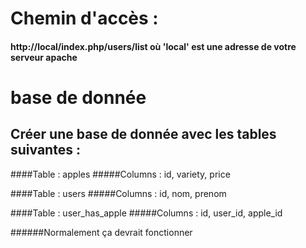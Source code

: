 # Chemin d'accès :
#### http://local/index.php/users/list où 'local' est une adresse de votre serveur apache

# base de donnée
## Créer une base de donnée avec les tables suivantes : 

####Table : apples
#####Columns : id, variety, price

####Table : users
#####Columns : id, nom, prenom

####Table : user_has_apple
#####Columns : id, user_id, apple_id

######Normalement ça devrait fonctionner 
